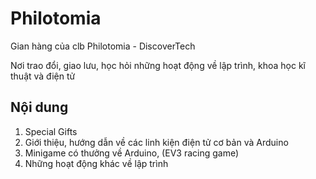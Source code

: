 # Philotomia 
Gian hàng của clb Philotomia - DiscoverTech

Nơi trao đổi, giao lưu, học hỏi những hoạt động về lập trình, khoa học kĩ thuật và điện tử
## Nội dung
1. Special Gifts
2. Giới thiệu, hướng dẫn về các linh kiện điện tử cơ bản và Arduino
3. Minigame có thưởng về Arduino, (EV3 racing game)
4. Những hoạt động khác về lập trình
